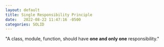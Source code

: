 ```yaml
---
layout: default
title: Single Responsibility Principle
date:   2022-08-22 11:47:16 -0500
categories: SOLID
---
```

"A class, module, function, should have **one and only one** responsibility."


